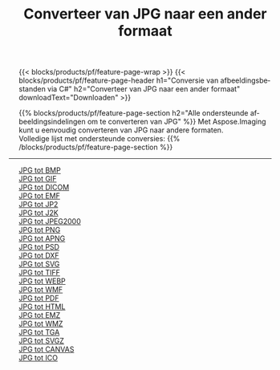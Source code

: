 ﻿---
title: Converteer van JPG naar een ander formaat 
weight: 3920
url: /nl/java/conversion/from/jpg 
lang: nl
langdirlevel: 2
locales: zh-hans,ja,it,ru,de,es,fr,nl,id,lt,pl,pt,vi,tr,ko,zh-hant,ar,hi,th,sv,cs,uk,he
description: Met behulp van Aspose.Imaging kunt u eenvoudig converteren van JPG naar een ander formaat
---

{{< blocks/products/pf/feature-page-wrap >}}
{{< blocks/products/pf/feature-page-header h1="Conversie van afbeeldingsbestanden via C#" h2="Converteer van JPG naar een ander formaat" downloadText="Downloaden" >}}


{{% blocks/products/pf/feature-page-section  h2="Alle ondersteunde afbeeldingsindelingen om te converteren van JPG" %}}
Met Aspose.Imaging kunt u eenvoudig converteren van JPG naar andere formaten.
<br/>
Volledige lijst met ondersteunde conversies:
{{% /blocks/products/pf/feature-page-section %}}
<div class="container-fluid productfamilypage bg-gray">
    <div class="convertypes bg-gray agp-content section">
        <div class="container">
		<hr style="margin-left:-20px;"/>
		<div class="row other-converters">
		    <div class='col-md-2 other-converter remove-lp remove-rp'><a href="/imaging/nl/java/conversion/jpg-to-bmp" >JPG tot BMP</a></div><div class='col-md-2 other-converter remove-lp remove-rp'><a href="/imaging/nl/java/conversion/jpg-to-gif" >JPG tot GIF</a></div><div class='col-md-2 other-converter remove-lp remove-rp'><a href="/imaging/nl/java/conversion/jpg-to-dicom" >JPG tot DICOM</a></div><div class='col-md-2 other-converter remove-lp remove-rp'><a href="/imaging/nl/java/conversion/jpg-to-emf" >JPG tot EMF</a></div><div class='col-md-2 other-converter remove-lp remove-rp'><a href="/imaging/nl/java/conversion/jpg-to-jp2" >JPG tot JP2</a></div><div class='col-md-2 other-converter remove-lp remove-rp'><a href="/imaging/nl/java/conversion/jpg-to-j2k" >JPG tot J2K</a></div><div class='col-md-2 other-converter remove-lp remove-rp'><a href="/imaging/nl/java/conversion/jpg-to-jpeg2000" >JPG tot JPEG2000</a></div><div class='col-md-2 other-converter remove-lp remove-rp'><a href="/imaging/nl/java/conversion/jpg-to-png" >JPG tot PNG</a></div><div class='col-md-2 other-converter remove-lp remove-rp'><a href="/imaging/nl/java/conversion/jpg-to-apng" >JPG tot APNG</a></div><div class='col-md-2 other-converter remove-lp remove-rp'><a href="/imaging/nl/java/conversion/jpg-to-psd" >JPG tot PSD</a></div><div class='col-md-2 other-converter remove-lp remove-rp'><a href="/imaging/nl/java/conversion/jpg-to-dxf" >JPG tot DXF</a></div><div class='col-md-2 other-converter remove-lp remove-rp'><a href="/imaging/nl/java/conversion/jpg-to-svg" >JPG tot SVG</a></div><div class='col-md-2 other-converter remove-lp remove-rp'><a href="/imaging/nl/java/conversion/jpg-to-tiff" >JPG tot TIFF</a></div><div class='col-md-2 other-converter remove-lp remove-rp'><a href="/imaging/nl/java/conversion/jpg-to-webp" >JPG tot WEBP</a></div><div class='col-md-2 other-converter remove-lp remove-rp'><a href="/imaging/nl/java/conversion/jpg-to-wmf" >JPG tot WMF</a></div><div class='col-md-2 other-converter remove-lp remove-rp'><a href="/imaging/nl/java/conversion/jpg-to-pdf" >JPG tot PDF</a></div><div class='col-md-2 other-converter remove-lp remove-rp'><a href="/imaging/nl/java/conversion/jpg-to-html" >JPG tot HTML</a></div><div class='col-md-2 other-converter remove-lp remove-rp'><a href="/imaging/nl/java/conversion/jpg-to-emz" >JPG tot EMZ</a></div><div class='col-md-2 other-converter remove-lp remove-rp'><a href="/imaging/nl/java/conversion/jpg-to-wmz" >JPG tot WMZ</a></div><div class='col-md-2 other-converter remove-lp remove-rp'><a href="/imaging/nl/java/conversion/jpg-to-tga" >JPG tot TGA</a></div><div class='col-md-2 other-converter remove-lp remove-rp'><a href="/imaging/nl/java/conversion/jpg-to-svgz" >JPG tot SVGZ</a></div><div class='col-md-2 other-converter remove-lp remove-rp'><a href="/imaging/nl/java/conversion/jpg-to-canvas" >JPG tot CANVAS</a></div><div class='col-md-2 other-converter remove-lp remove-rp'><a href="/imaging/nl/java/conversion/jpg-to-ico" >JPG tot ICO</a></div>
                </div>
        </div>
    </div>
</div>
<br/>

